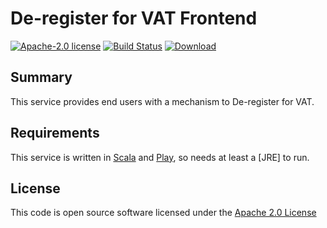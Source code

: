# De-register for VAT Frontend

[![Apache-2.0 license](http://img.shields.io/badge/license-Apache-brightgreen.svg)](http://www.apache.org/licenses/LICENSE-2.0.html)
[![Build Status](https://travis-ci.org/hmrc/deregister-vat-frontend.svg)](https://travis-ci.org/hmrc/deregister-vat-frontend)
[![Download](https://api.bintray.com/packages/hmrc/releases/deregister-vat-frontend/images/download.svg)](https://bintray.com/hmrc/releases/deregister-vat-frontend/_latestVersion)

## Summary

This service provides end users with a mechanism to De-register for VAT.

## Requirements

This service is written in [Scala](http://www.scala-lang.org/) and [Play](http://playframework.com/), so needs at least a [JRE] to run.

## License

This code is open source software licensed under the [Apache 2.0 License]("http://www.apache.org/licenses/LICENSE-2.0.html")